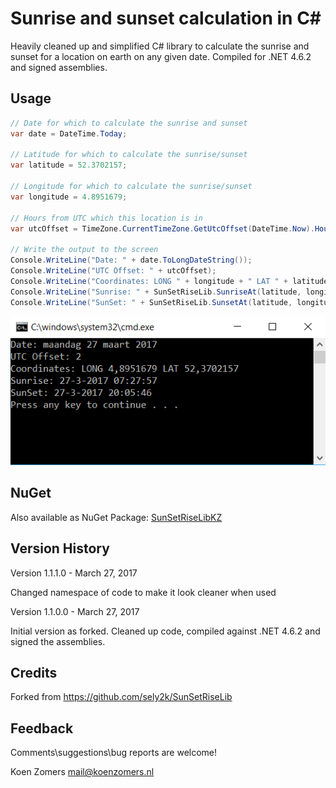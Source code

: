 # Sunrise and sunset calculation in C#

Heavily cleaned up and simplified C# library to calculate the sunrise and sunset for a location on earth on any given date. Compiled for .NET 4.6.2 and signed assemblies.

## Usage

```C#
// Date for which to calculate the sunrise and sunset
var date = DateTime.Today;

// Latitude for which to calculate the sunrise/sunset
var latitude = 52.3702157;

// Longitude for which to calculate the sunrise/sunset
var longitude = 4.8951679;
            
// Hours from UTC which this location is in
var utcOffset = TimeZone.CurrentTimeZone.GetUtcOffset(DateTime.Now).Hours;

// Write the output to the screen
Console.WriteLine("Date: " + date.ToLongDateString());
Console.WriteLine("UTC Offset: " + utcOffset);
Console.WriteLine("Coordinates: LONG " + longitude + " LAT " + latitude);
Console.WriteLine("Sunrise: " + SunSetRiseLib.SunriseAt(latitude, longitude, date, utcOffset));
Console.WriteLine("SunSet: " + SunSetRiseLib.SunsetAt(latitude, longitude, date, utcOffset));
```

![Sample output](./SampleOutput.png)

## NuGet

Also available as NuGet Package: [SunSetRiseLibKZ](https://www.nuget.org/packages/SunSetRiseLibKZ/)

## Version History

Version 1.1.1.0 - March 27, 2017

Changed namespace of code to make it look cleaner when used

Version 1.1.0.0 - March 27, 2017

Initial version as forked. Cleaned up code, compiled against .NET 4.6.2 and signed the assemblies.

## Credits

Forked from https://github.com/sely2k/SunSetRiseLib

## Feedback

Comments\suggestions\bug reports are welcome!

Koen Zomers
mail@koenzomers.nl